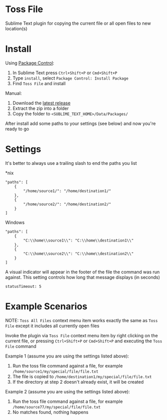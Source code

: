 # Toss File
Sublime Text plugin for copying the current file or all open files to new location(s)

# Install
Using [Package Control](http://wbond.net/sublime_packages/package_control):

1. In Sublime Text press `Ctrl+Shift+P` or `Cmd+Shift+P`
2. Type `install`, select `Package Control: Install Package`
3. Find `Toss File` and install

Manual:

1. Download the [latest release](https://github.com/jbaranski/TossFile/releases)
2. Extract the zip into a folder
3. Copy the folder to `<SUBLIME_TEXT_HOME>/Data/Packages/`

After install add some paths to your settings (see below) and now you're ready to go

# Settings
It's better to always use a trailing slash to end the paths you list

*nix
```
"paths": [
    {
        "/home/source1/": "/home/destination1/"
    },
    {
        "/home/source2/": "/home/destination2/"
    }
]
```
Windows
```
"paths": [
    {
        "C:\\home\\source1\\": "C:\\home\\destination1\\"
    },
    {
        "C:\\home\\source2\\": "C:\\home\\destination2\\"
    }
]
```

A visual indicator will appear in the footer of the file the command was run against. This setting controls how long that message displays (in seconds)
```
statusTimeout: 5
```

# Example Scenarios

NOTE: `Toss All Files` context menu item works exactly the same as `Toss File` except it includes all currently open files

Invoke the plugin via `Toss File` context menu item by right clicking on the current file, or pressing `Ctrl+Shift+P` or `Cmd+Shift+P` and executing the `Toss File` command

Example 1 (assume you are using the settings listed above):

1. Run the toss file command against a file, for example `/home/source1/my/special/file/file.txt`
2. The file is copied to `/home/destination1/my/special/file/file.txt`
3. If the directory at step 2 doesn't already exist, it will be created

Example 2 (assume you are using the settings listed above):

1. Run the toss file command against a file, for example `/home/source77/my/special/file/file.txt`
2. No matches found, nothing happens